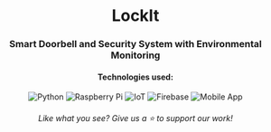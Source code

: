 <!-- README HEADER -->


<h1 align="center">
  LockIt
</h1>

<!--<div align="center">
  <img src="https://github.com/your-repo/demo.gif" alt="Smart Doorbell Demo">
</div>--->

<h3 align="center">
  Smart Doorbell and Security System with Environmental Monitoring
</h3>

<h4 align="center">
Technologies used:
</h4>

<p align="center">
    <img src="https://img.shields.io/badge/python-%2314354C.svg?style=for-the-badge&logo=python&logoColor=white" alt="Python">
    <img src="https://img.shields.io/badge/raspberry%20pi-%23C51A4A.svg?style=for-the-badge&logo=raspberry-pi&logoColor=white" alt="Raspberry Pi">
    <img src="https://img.shields.io/badge/IOT-%23000000.svg?style=for-the-badge&logo=iot&logoColor=white" alt="IoT">
    <img src="https://img.shields.io/badge/firebase-%23039BE5.svg?style=for-the-badge&logo=firebase" alt="Firebase">
    <img src="https://img.shields.io/badge/mobile%20app-%230A66C2.svg?style=for-the-badge&logo=android&logoColor=white" alt="Mobile App">
</p>

<h6 align="center">
  Like what you see? Give us a ⭐ to support our work!  
</h6>
